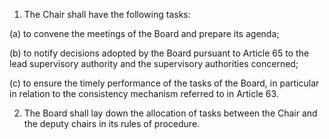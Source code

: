 1. The Chair shall have the following tasks:

(a) to convene the meetings of the Board and prepare its agenda;

(b) to notify decisions adopted by the Board pursuant to Article 65 to the lead supervisory authority and the supervisory authorities concerned;

(c) to ensure the timely performance of the tasks of the Board, in particular in relation to the consistency mechanism referred to in Article 63.

2. The Board shall lay down the allocation of tasks between the Chair and the deputy chairs in its rules of procedure.
